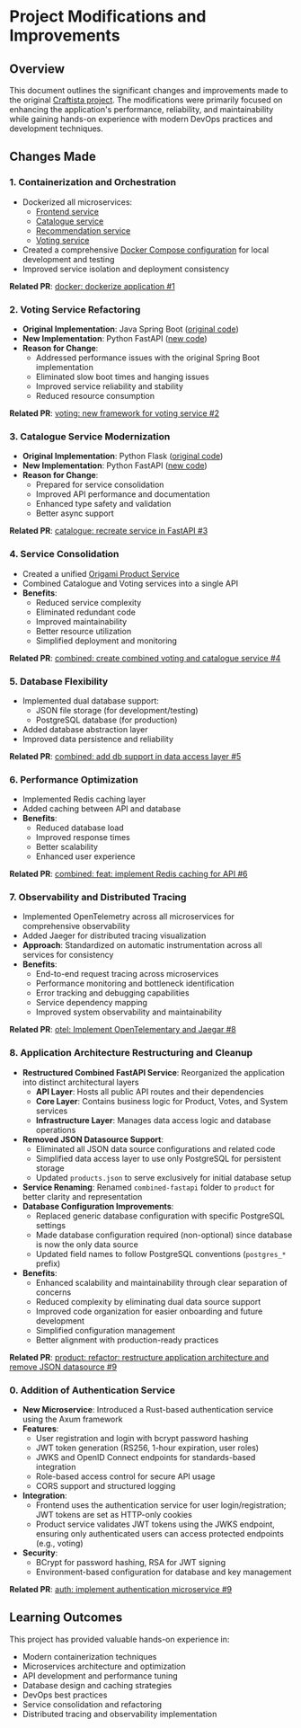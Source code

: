 # Project Modifications and Improvements

## Overview
This document outlines the significant changes and improvements made to the original [Craftista 
project](https://github.com/craftista/craftista). The modifications were primarily focused on 
enhancing the application's performance,  reliability, and maintainability while gaining hands-on 
experience with modern DevOps practices and development techniques.

## Changes Made

### 1. Containerization and Orchestration
- Dockerized all microservices:
  - [Frontend service](frontend/Dockerfile)
  - [Catalogue service](catalogue/Dockerfile)
  - [Recommendation service](recommendation/Dockerfile)
  - [Voting service](voting/Dockerfile)
- Created a comprehensive [Docker Compose configuration](docker-compose.yml) for local development 
and testing
- Improved service isolation and deployment consistency

**Related PR**: [docker: dockerize application #1](https://github.com/AkhilManoj03/practice-devops/pull/1)

### 2. Voting Service Refactoring
- **Original Implementation**: Java Spring Boot ([original code](voting/))
- **New Implementation**: Python FastAPI ([new code](voting-fastapi/))
- **Reason for Change**: 
  - Addressed performance issues with the original Spring Boot implementation
  - Eliminated slow boot times and hanging issues
  - Improved service reliability and stability
  - Reduced resource consumption

**Related PR**: [voting: new framework for voting service #2](https://github.com/AkhilManoj03/practice-devops/pull/2)

### 3. Catalogue Service Modernization
- **Original Implementation**: Python Flask ([original code](catalogue/))
- **New Implementation**: Python FastAPI ([new code](catalogue-fastapi/))
- **Reason for Change**:
  - Prepared for service consolidation
  - Improved API performance and documentation
  - Enhanced type safety and validation
  - Better async support

**Related PR**: [catalogue: recreate service in FastAPI #3](https://github.com/AkhilManoj03/practice-devops/pull/3)

### 4. Service Consolidation
- Created a unified [Origami Product Service](combined-fastapi/)
- Combined Catalogue and Voting services into a single API
- **Benefits**:
  - Reduced service complexity
  - Eliminated redundant code
  - Improved maintainability
  - Better resource utilization
  - Simplified deployment and monitoring

**Related PR**: [combined: create combined voting and catalogue service #4](https://github.com/AkhilManoj03/practice-devops/pull/4)

### 5. Database Flexibility
- Implemented dual database support:
  - JSON file storage (for development/testing)
  - PostgreSQL database (for production)
- Added database abstraction layer
- Improved data persistence and reliability

**Related PR**: [combined: add db support in data access layer #5](https://github.com/AkhilManoj03/practice-devops/pull/5)

### 6. Performance Optimization
- Implemented Redis caching layer
- Added caching between API and database
- **Benefits**:
  - Reduced database load
  - Improved response times
  - Better scalability
  - Enhanced user experience

**Related PR**: [combined: feat: implement Redis caching for API #6](https://github.com/AkhilManoj03/practice-devops/pull/6)

### 7. Observability and Distributed Tracing
- Implemented OpenTelemetry across all microservices for comprehensive observability
- Added Jaeger for distributed tracing visualization
- **Approach**: Standardized on automatic instrumentation across all services for consistency
- **Benefits**:
  - End-to-end request tracing across microservices
  - Performance monitoring and bottleneck identification
  - Error tracking and debugging capabilities
  - Service dependency mapping
  - Improved system observability and maintainability

**Related PR**: [otel: Implement OpenTelementary and Jaegar #8](https://github.com/AkhilManoj03/practice-devops/pull/8)

### 8. Application Architecture Restructuring and Cleanup
- **Restructured Combined FastAPI Service**: Reorganized the application into distinct architectural layers
  - **API Layer**: Hosts all public API routes and their dependencies
  - **Core Layer**: Contains business logic for Product, Votes, and System services  
  - **Infrastructure Layer**: Manages data access logic and database operations
- **Removed JSON Datasource Support**:
  - Eliminated all JSON data source configurations and related code
  - Simplified data access layer to use only PostgreSQL for persistent storage
  - Updated `products.json` to serve exclusively for initial database setup
- **Service Renaming**: Renamed `combined-fastapi` folder to `product` for better clarity and representation
- **Database Configuration Improvements**: 
  - Replaced generic database configuration with specific PostgreSQL settings
  - Made database configuration required (non-optional) since database is now the only data source
  - Updated field names to follow PostgreSQL conventions (`postgres_*` prefix)
- **Benefits**:
  - Enhanced scalability and maintainability through clear separation of concerns
  - Reduced complexity by eliminating dual data source support
  - Improved code organization for easier onboarding and future development
  - Simplified configuration management
  - Better alignment with production-ready practices

**Related PR**: [product: refactor: restructure application architecture and remove JSON datasource #9](https://github.com/AkhilManoj03/practice-devops/pull/9)

### 0. Addition of Authentication Service
- **New Microservice**: Introduced a Rust-based authentication service using the Axum framework
- **Features**:
  - User registration and login with bcrypt password hashing
  - JWT token generation (RS256, 1-hour expiration, user roles)
  - JWKS and OpenID Connect endpoints for standards-based integration
  - Role-based access control for secure API usage
  - CORS support and structured logging
- **Integration**:
  - Frontend uses the authentication service for user login/registration; JWT tokens are set as 
  HTTP-only cookies
  - Product service validates JWT tokens using the JWKS endpoint, ensuring only authenticated users 
  can access protected endpoints (e.g., voting)
- **Security**:
  - BCrypt for password hashing, RSA for JWT signing
  - Environment-based configuration for database and key management

**Related PR**: [auth: implement authentication microservice #9](https://github.com/AkhilManoj03/practice-devops/pull/9)

## Learning Outcomes
This project has provided valuable hands-on experience in:
- Modern containerization techniques
- Microservices architecture and optimization
- API development and performance tuning
- Database design and caching strategies
- DevOps best practices
- Service consolidation and refactoring
- Distributed tracing and observability implementation
